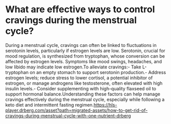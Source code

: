 # What are effective ways to control cravings during the menstrual cycle?

During a menstrual cycle, cravings can often be linked to fluctuations in serotonin levels, particularly if estrogen levels are low. Serotonin, crucial for mood regulation, is synthesized from tryptophan, whose conversion can be affected by estrogen levels. Symptoms like mood swings, headaches, and low libido may indicate low estrogen.To alleviate cravings:- Take L-tryptophan on an empty stomach to support serotonin production.- Address estrogen levels; reduce stress to lower cortisol, a potential inhibitor of estrogen, or manage androgens like testosterone, often elevated with high insulin levels.- Consider supplementing with high-quality flaxseed oil to support hormonal balance.Understanding these factors can help manage cravings effectively during the menstrual cycle, especially while following a keto diet and intermittent fasting regimen.https://hls-player.drberg.com/asset?path=migrated-assets/how-to-get-rid-of-cravings-during-menstrual-cycle-with-one-nutrient-drberg